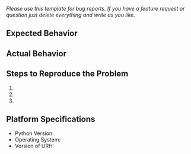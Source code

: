 _Please use this template for bug reports. If you have a feature request or question just delete everything and write as you like._
## Expected Behavior


## Actual Behavior


## Steps to Reproduce the Problem

  1.
  2.
  3.

## Platform Specifications

  - Python Version:
  - Operating System:
  - Version of URH:
